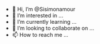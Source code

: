 - 👋 Hi, I’m @Sisimonamour
- 👀 I’m interested in ...
- 🌱 I’m currently learning ...
- 💞️ I’m looking to collaborate on ...
- 📫 How to reach me ...

<!---
Sisimonamour/Sisimonamour is a ✨ special ✨ repository because its `README.md` (this file) appears on your GitHub profile.
You can click the Preview link to take a look at your changes.
--->
